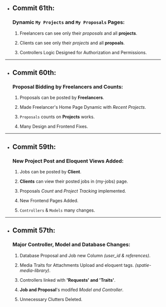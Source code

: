 
- ## Commit 61th:
     ### Dynamic `My Projects` and `My Proposals` Pages:

    1. Freelancers can see only their _proposals_ and all **projects**.

    2. Clients can see only their _projects_ and all **propoals**.

    3. Controllers Logic Designed for Authorization and Permissions.

<hr>

- ## Commit 60th:
     ### Proposal Bidding by Freelancers and Counts:

    1. Proposals can be posted by **Freelancers**.

    2. Made Freelancer's Home Page Dynamic with _Recent Projects_.

    3. `Proposals` counts on **Projects** works.

    4. Many Design and Frontend Fixes.

<hr>

- ## Commit 59th:
     ### New Project Post and Eloquent Views Added:

    1. Jobs can be posted by **Client**.

    2. **Clients** can view their posted jobs in (my-jobs) page.

    3. Proposals _Count_ and _Project Tracking_ implemented.

    4. New Frontend Pages Added.

    5. `Controllers` & `Models` many changes.

<hr>

- ## Commit 57th:
     ### Major Controller, Model and Database Changes:

    1. Database Proposal and Job new Column _(user_id & references)_.

    2. Media Traits for Attachments Upload and eloquent tags. _(spatie-media-library)_.

    3. Controllers linked with **'Requests' and 'Traits'**.

    4. **Job and Proposal**'s modifed _Model and Controller_.

    5. Unnecessary Clutters Deleted.
